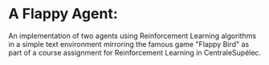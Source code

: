 # A Flappy Agent:
An implementation of two agents using Reinforcement Learning algorithms in a simple text environment mirroring the famous game "Flappy Bird" as part of a course assignment for Reinforcement Learning in CentraleSupélec.
